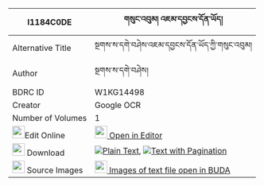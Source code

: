 |I1184C0DE|གསུང་འབུམ། འཇམ་དབྱངས་དོན་ཡོད། 
| --- | --- 
|Alternative Title |སྔགས་ས་དགེ་བཤེས་འཇམ་དབྱངས་དོན་ཡོད་ཀྱི་གསུང་འབུམ།
|Author| སྔགས་ས་དགེ་བཤེས།
|BDRC ID | W1KG14498
|Creator | Google OCR
|Number of Volumes| 1
|<img width="25" src="https://img.icons8.com/color/25/000000/edit-property.png">Edit Online| [<img width="25" src="https://avatars.githubusercontent.com/u/45091458?s=200&v=4"> Open in Editor](http://editor.openpecha.org/I1184C0DE)
|<img width="25" src="https://img.icons8.com/fluent/48/000000/download-2.png"/>  Download | [![](https://img.icons8.com/color/20/000000/txt.png)Plain Text](https://github.com/Openpecha/I1184C0DE/releases/download/v1/sungbum_jamyang_donyo_plain_I1184C0DE.zip), [![](https://img.icons8.com/color/20/000000/txt.png)Text with Pagination](https://github.com/Openpecha/I1184C0DE/releases/download/v1/sungbum_jamyang_donyo_pages_I1184C0DE.zip)
|<img width="25" src="https://img.icons8.com/plasticine/100/000000/pictures-folder.png"/>  Source Images | [<img width="25" src="https://library.bdrc.io/icons/BUDA-small.svg"> Images of text file open in BUDA](https://library.bdrc.io/show/bdr:W1KG14498)